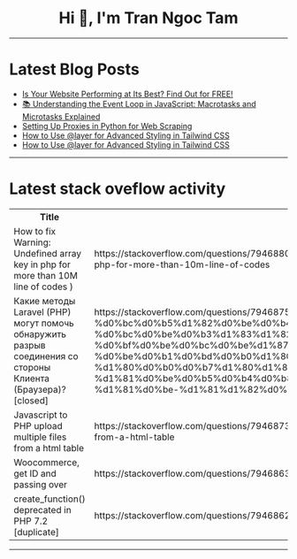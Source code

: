 <h1 align="center">Hi 👋, I'm Tran Ngoc Tam</h1>

---

# Latest Blog Posts 
<!-- BLOG-POST-LIST:START -->
- [Is Your Website Performing at Its Best? Find Out for FREE!](https://dev.to/mahmud-r-farhan/is-your-website-performing-at-its-best-find-out-for-free-5145)
- [📚 Understanding the Event Loop in JavaScript: Macrotasks and Microtasks Explained](https://dev.to/artem_turlenko/understanding-the-event-loop-in-javascript-macrotasks-and-microtasks-nkm)
- [Setting Up Proxies in Python for Web Scraping](https://dev.to/swiftproxy_residential/setting-up-proxies-in-python-for-web-scraping-2hlm)
- [How to Use @layer for Advanced Styling in Tailwind CSS](https://dev.to/rowsanali/how-to-use-layer-for-advanced-styling-in-tailwind-css-4a0c)
- [How to Use @layer for Advanced Styling in Tailwind CSS](https://dev.to/rowsanali/how-to-use-layer-for-advanced-styling-in-tailwind-css-26pj)
<!-- BLOG-POST-LIST:END -->

---

# Latest stack oveflow activity
<table>
  <tr><th>Title</th><th>Link</th></tr>
  <!-- STACKOVERFLOW:START --><tr><td>How to fix Warning: Undefined array key in php for more than 10M line of codes &rpar;</td><td>https://stackoverflow.com/questions/79468805/how-to-fix-warning-undefined-array-key-in-php-for-more-than-10m-line-of-codes</td></tr><tr><td>Какие методы Laravel &lpar;PHP&rpar; могут помочь обнаружить разрыв соединения со стороны Клиента &lpar;Браузера&rpar;? [closed]</td><td>https://stackoverflow.com/questions/79468759/%d0%9a%d0%b0%d0%ba%d0%b8%d0%b5-%d0%bc%d0%b5%d1%82%d0%be%d0%b4%d1%8b-laravel-php-%d0%bc%d0%be%d0%b3%d1%83%d1%82-%d0%bf%d0%be%d0%bc%d0%be%d1%87%d1%8c-%d0%be%d0%b1%d0%bd%d0%b0%d1%80%d1%83%d0%b6%d0%b8%d1%82%d1%8c-%d1%80%d0%b0%d0%b7%d1%80%d1%8b%d0%b2-%d1%81%d0%be%d0%b5%d0%b4%d0%b8%d0%bd%d0%b5%d0%bd%d0%b8%d1%8f-%d1%81%d0%be-%d1%81%d1%82%d0%be%d1%80%d0%be%d0%bd%d1%8b</td></tr><tr><td>Javascript to PHP upload multiple files from a html table</td><td>https://stackoverflow.com/questions/79468736/javascript-to-php-upload-multiple-files-from-a-html-table</td></tr><tr><td>Woocommerce, get ID and passing over</td><td>https://stackoverflow.com/questions/79468632/woocommerce-get-id-and-passing-over</td></tr><tr><td>create_function&lpar;&rpar; deprecated in PHP 7.2 [duplicate]</td><td>https://stackoverflow.com/questions/79468628/create-function-deprecated-in-php-7-2</td></tr><!-- STACKOVERFLOW:END -->
</table>

---


